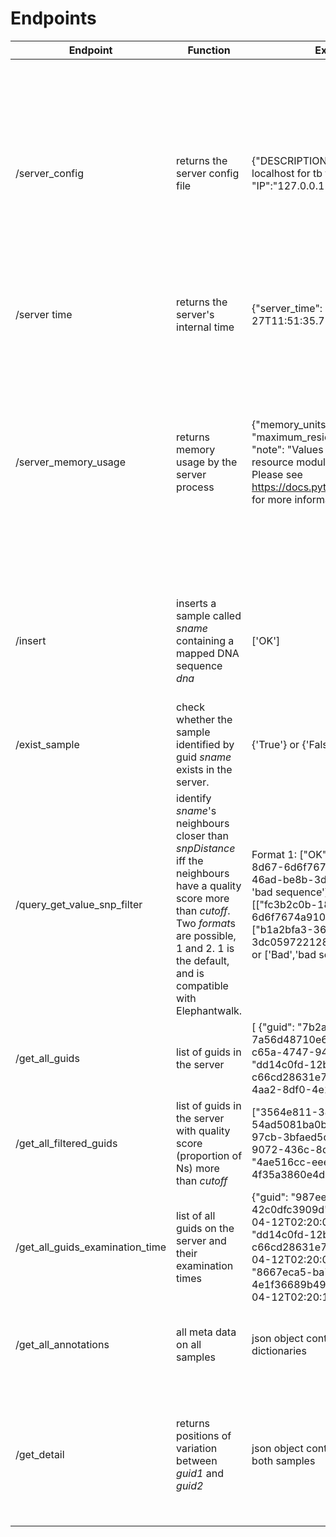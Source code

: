 Endpoints
=========

Endpoint | Function | Example responses | Note | cf. EW1 | 
---      | ---      | ---               | --- | ---  |
/server_config | returns the server config file | {"DESCRIPTION":"A test server operating in on localhost for tb testing","PORT":8184, "IP":"127.0.0.1",  ...., "LOGLEVEL":"INFO"	} | Allows identification of what server is on what port; however, may contain highly sensitive internal information, including database passwords; disable outside a trusted setting | New in EW2 |
/server time | returns the server's internal time | {"server_time": "2017-04-27T11:51:35.771625"} | Mainly useful to test server availability |
/server_memory_usage | returns memory usage by the server process |{"memory_units": "bytes", "maximum_resident_set_size": 34840052, "note": "Values are as returned by the python3 resource module for the server process only.  Please see https://docs.python.org/3/library/resource.html for more information"} |  Memory used by other processes e.g. databases is not included.  The statistic returned is the 'maximum ever' memory usage by the server.  Current memory usage may be smaller. | New in findNeigh2 |
/insert	| inserts a sample called *sname* containing a mapped DNA sequence *dna* | ['OK'] | Parameters are in *italics*.  Please see docs for example client code to use the xmlrpc server. | Identical query and response from both versions | 
/exist_sample | check whether the sample identified by guid *sname* exists in the server.  | {'True'} or {'False'} |  Only guids are accepted as identifiers | Identical query and response from both versions |
/query_get_value_snp_filter | identify *sname*'s neighbours closer than *snpDistance* iff the neighbours have a quality score more than *cutoff*.  Two *format*s are possible, 1 and 2.  1 is the default, and is compatible with Elephantwalk. | Format 1:  ["OK", [["fc3b2c0b-1886-4ff9-8d67-6d6f7674a910"], ["b1a2bfa3-3609-46ad-be8b-3dc059722128"]]] or ['Bad', 'bad sequence']; 42 Format 2:  ["OK", [["fc3b2c0b-1886-4ff9-8d67-6d6f7674a910", 2, 28701, 29410, 34433], ["b1a2bfa3-3609-46ad-be8b-3dc059722128", 2, 33687, 29410, 39088]]] or ['Bad','bad sequence'] | -  | Use *format*=1 (or omit a *format* parameter) for compatibility with EW1.  EW2 returns, if *format* = 2, additional information related to Ns in sequences. |
/get_all_guids | list of guids in the server | [ {"guid": "7b2a6689-add4-4795-8955-7a56d48710e6"}, .... , {"guid": "987ee0ba-c65a-4747-9419-42c0dfc3909d"}, {"guid": "dd14c0fd-12bb-472c-9917-c66cd28631e7"}, {"guid": "8667eca5-ba7f-4aa2-8df0-4e1f36689b49"}]] | - | Identical in both versions |
/get_all_filtered_guids | list of guids in the server with quality score (proportion of Ns) more than *cutoff*  | ["3564e811-380e-43be-9455-54ad5081ba0b", "4681f9ae-aa1f-4dc0-97cb-3bfaed5de812", ... , "c759c44d-9072-436c-8de5-59ab70f0d82b", "4ae516cc-eeef-40ea-806c-4f35a3860e4d"] | - | Identical in both versions |
/get_all_guids_examination_time | list of all guids on the server and their examination times  | {"guid": "987ee0ba-c65a-4747-9419-42c0dfc3909d", "examinationTime": "2017-04-12T02:20:06.296760"}, {"guid": "dd14c0fd-12bb-472c-9917-c66cd28631e7", "examinationTime": "2017-04-12T02:20:09.573247"}, {"guid": "8667eca5-ba7f-4aa2-8df0-4e1f36689b49", "examinationTime": "2017-04-12T02:20:12.275453"}] | - | Identical in both versions |
/get_all_annotations | all meta data on all samples | json object containing a list of guid: metadata dictionaries | Returned object is large, and query is relatively slow. | Identical between both versions | 
/get_detail | returns positions of variation between *guid1* and *guid2* | json object containing positions of variation in both samples | Query is fast ( ~ 50msec per comparison), and includes information on all variation between the two sequences | New in EW2; not supported by EW1. | 


